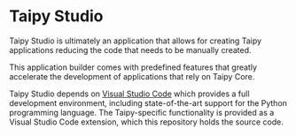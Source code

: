 # Taipy Studio

Taipy Studio is ultimately an application that allows for creating Taipy applications
reducing the code that needs to be manually created.

This application builder comes with predefined features that greatly accelerate
the development of applications that rely on Taipy Core.

Taipy Studio depends on [Visual Studio Code](https://code.visualstudio.com/) which provides a
full development environment, including state-of-the-art support for the Python programming
language. The Taipy-specific functionality is provided as a Visual Studio Code extension,
which this repository holds the source code.<br/>